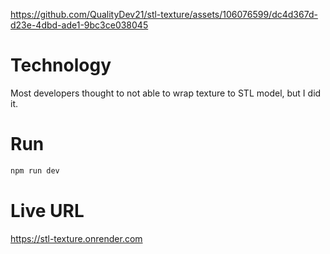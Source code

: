 
https://github.com/QualityDev21/stl-texture/assets/106076599/dc4d367d-d23e-4dbd-ade1-9bc3ce038045

# Technology

Most developers thought to not able to wrap texture to STL model, but I did it.

# Run

```sh
npm run dev
```
# Live URL

https://stl-texture.onrender.com
